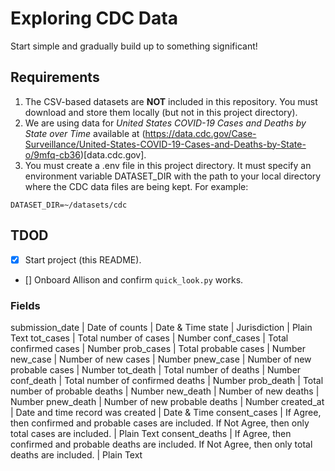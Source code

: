 # Exploring CDC Data

Start simple and gradually build up to something significant!

## Requirements

1) The CSV-based datasets are __NOT__ included in this repository. You must download and store them locally (but not in this project directory).
2) We are using data for _United States COVID-19 Cases and Deaths by State over Time_ available at (https://data.cdc.gov/Case-Surveillance/United-States-COVID-19-Cases-and-Deaths-by-State-o/9mfq-cb36)[data.cdc.gov].
3) You must create a .env file in this project directory. It must specify an environment variable DATASET_DIR with the path to your local directory where the CDC data files are being kept. For example:

```
DATASET_DIR=~/datasets/cdc
```

## TDOD

- [x] Start project (this README).
- [] Onboard Allison and confirm ```quick_look.py``` works.

### Fields

submission_date | Date of counts | Date & Time
state  | Jurisdiction | Plain Text
tot_cases  | Total number of cases | Number
conf_cases  | Total confirmed cases | Number
prob_cases  | Total probable cases | Number
new_case  | Number of new cases | Number
pnew_case  | Number of new probable cases | Number
tot_death  | Total number of deaths | Number
conf_death  | Total number of confirmed deaths | Number
prob_death | Total number of probable deaths | Number
new_death  | Number of new deaths | Number
pnew_death | Number of new probable deaths | Number
created_at | Date and time record was created | Date & Time
consent_cases | If Agree, then confirmed and probable cases are included. If Not Agree, then only total cases are included. | Plain Text
consent_deaths | If Agree, then confirmed and probable deaths are included. If Not Agree, then only total deaths are included. | Plain Text
